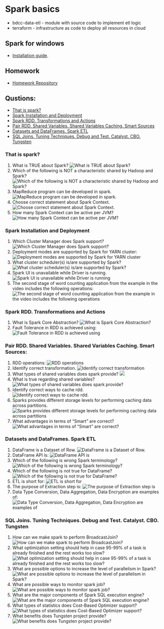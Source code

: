 # Spark basics
- bdcc-data-etl - module with source code to implement etl logic
- terraform - infrastructure as code to deploy all resources in cloud

## Spark for windows
- [Installation guide](https://phoenixnap.com/kb/install-spark-on-windows-10).

## Homework
- [Homework Repository](./homework/bdcc-data-lake)

## Qustions:
- [That is spark?](#what_is_spark)
- [Spark Installation and Deployment](#spark_instalation_deployment)
- [Spark RDD. Transformations and Actions](#Spark_RDD_transformations_and_actions)
- [Pair RDD. Shared Variables. Shared Variables Caching. Smart Sources](#pair_RDD_shared_variables)
- [Datasets and DataFrames. Spark ETL](#datasets_and_dataFrames_Spark_ETL)
- [SQL Joins. Tuning Techniques. Debug and Test. Catalyst. CBO. Tungsten](#SQL_joins_Tuning_echniques_Debug_and_test_Catalyst_CBO_Tungsten)

### That is spark? <a name="what_is_spark"></a>
1. What is TRUE about Spark? ![What is TRUE about Spark?](./images/what_is_spark1.png)
2. Which of the following is NOT a characteristic shared by Hadoop and Spark? ![Which of the following is NOT a characteristic shared by Hadoop and Spark?](./images/what_is_spark2.png)
3. MapReduce program can be developed in spark. ![MapReduce program can be developed in spark.](./images/what_is_spark3.png)
4. Choose correct statement about Spark Context. ![Choose correct statement about Spark Context.](./images/what_is_spark4.png)
5. How many Spark Context can be active per JVM? ![How many Spark Context can be active per JVM?](./images/what_is_spark5.png)

### Spark Installation and Deployment <a name="spark_instalation_deployment"></a>
1. Which Cluster Manager does Spark support? ![Which Cluster Manager does Spark support?](./images/spark_instalation_deployment1.png)
2. Deployment modes are supported by Spark for YARN cluster: ![Deployment modes are supported by Spark for YARN cluster](./images/spark_instalation_deployment2.png)
3. What cluster scheduler(s) is/are supported by Spark? ![What cluster scheduler(s) is/are supported by Spark?](./images/spark_instalation_deployment3.png)
4. Spark UI is unavailable while Driver is running. ![Spark UI is unavailable while Driver is running](./images/spark_instalation_deployment4.png)
5. The second stage of word counting application from the example in the video includes the following operations: ![The second stage of word counting application from the example in the video includes the following operations](./images/spark_instalation_deployment5.png)

### Spark RDD. Transformations and Actions <a name="Spark_RDD_transformations_and_actions"></a>
1. What is Spark Core Abstraction? ![What is Spark Core Abstraction?](./images/Spark_RDD_transformations_and_actions1.png)
2. Fault Tolerance in RDD is achieved using: ![Fault Tolerance in RDD is achieved using](./images/Spark_RDD_transformations_and_actions2.png)

### Pair RDD. Shared Variables. Shared Variables Caching. Smart Sources: <a name="pair_RDD_shared_variables"></a>
1. RDD operations: ![RDD operations](./images/pair_RDD_shared_variables1.png)
2. Identify correct transformation. ![Identify correct transformation](./images/pair_RDD_shared_variables2.png)
3. What types of shared variables does spark provide? ![](./images/pair_RDD_shared_variables3.png)
4. What is true regarding shared variables? ![What types of shared variables does spark provide?](./images/pair_RDD_shared_variables4.png)
5. Identify correct ways to cache rdd. ![Identify correct ways to cache rdd.](./images/pair_RDD_shared_variables5.png)
6. Sparks provides different storage levels for performing caching data across partitions. ![Sparks provides different storage levels for performing caching data across partitions](./images/pair_RDD_shared_variables6.png)
7. What advantages in terms of “Smart” are correct? ![What advantages in terms of “Smart” are correct?](./images/pair_RDD_shared_variables7.png)

###  Datasets and DataFrames. Spark ETL <a name="datasets_and_dataFrames_Spark_ETL"></a>
1. DataFrame is a Dataset of Row. ![DataFrame is a Dataset of Row.](./images/datasets_and_dataFrames_Spark_ETL1.png)
2. DataFrame API is: ![DataFrame API is](./images/datasets_and_dataFrames_Spark_ETL2.png)
3. Which of the following is wrong Spark terminology? ![Which of the following is wrong Spark terminology?](./images/datasets_and_dataFrames_Spark_ETL3.png)
4. Which of the following is not true for DataFrame? ![Which of the following is not true for DataFrame?](./images/datasets_and_dataFrames_Spark_ETL4.png)
5. ETL is short for: ![ETL is short for](./images/datasets_and_dataFrames_Spark_ETL5.png)
6. The purpose of Extraction step is: ![The purpose of Extraction step is](./images/datasets_and_dataFrames_Spark_ETL6.png)
7. Data Type Conversion, Data Aggregation, Data Encryption are examples of: ![Data Type Conversion, Data Aggregation, Data Encryption are examples of](./images/datasets_and_dataFrames_Spark_ETL7.png)

### SQL Joins. Tuning Techniques. Debug and Test. Catalyst. CBO. Tungsten <a name="SQL_joins_Tuning_echniques_Debug_and_test_Catalyst_CBO_Tungsten"></a>
1. How can we make spark to perform BroadcastJoin? ![How can we make spark to perform BroadcastJoin?](./images/SQL_joins_Tuning_echniques_Debug_and_test_Catalyst_CBO_Tungsten1.png)
2. What optimization setting should help in case 95-99% of a task is already finished and the rest works too slow? ![What optimization setting should help in case 95-99% of a task is already finished and the rest works too slow?](./images/SQL_joins_Tuning_echniques_Debug_and_test_Catalyst_CBO_Tungsten2.png)
3. What are possible options to increase the level of parallelism in Spark? ![What are possible options to increase the level of parallelism in Spark?](./images/SQL_joins_Tuning_echniques_Debug_and_test_Catalyst_CBO_Tungsten3.png)
4. What are possible ways to monitor spark job? ![What are possible ways to monitor spark job?](./images/SQL_joins_Tuning_echniques_Debug_and_test_Catalyst_CBO_Tungsten4.png)
5. What are the major components of Spark SQL execution engine? ![What are the major components of Spark SQL execution engine?](./images/SQL_joins_Tuning_echniques_Debug_and_test_Catalyst_CBO_Tungsten5.png)
6. What types of statistics does Cost-Based Optimizer support? ![What types of statistics does Cost-Based Optimizer support?](./images/SQL_joins_Tuning_echniques_Debug_and_test_Catalyst_CBO_Tungsten6.png)
7. What benefits does Tungsten project provide? ![What benefits does Tungsten project provide?](./images/SQL_joins_Tuning_echniques_Debug_and_test_Catalyst_CBO_Tungsten7.png)
